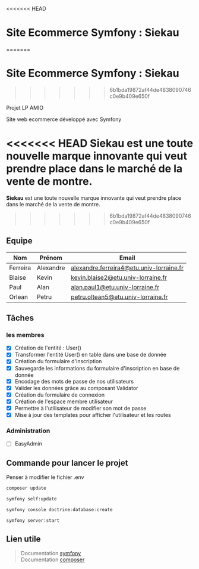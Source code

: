 <<<<<<< HEAD
# Site Ecommerce Symfony : Siekau
=======
# Site Ecommerce Symfony : **Siekau**
>>>>>>> 6b1bda19872af44de4838090746c0e9b409e650f

Projet LP AMIO

Site web ecommerce développé avec Symfony

<<<<<<< HEAD
Siekau est une toute nouvelle marque innovante qui veut prendre place dans le marché de la vente de montre.
=======
**Siekau** est une toute nouvelle marque innovante qui veut prendre place dans le marché de la vente de montre.
>>>>>>> 6b1bda19872af44de4838090746c0e9b409e650f
## Equipe

| Nom | Prénom | Email |
|-|-|-|
| Ferreira | Alexandre | alexandre.ferreira4@etu.univ-lorraine.fr |
| Blaise | Kevin | kevin.blaise2@etu.univ-lorraine.fr |
| Paul | Alan | alan.paul1@etu.univ-lorraine.fr |
| Orlean | Petru | petru.oltean5@etu.univ-lorraine.fr |

## Tâches

### les membres
* [x] Création de l'entité : User()
* [x] Transformer l'entité User() en table dans une base de donnée
* [x] Création du formulaire d'inscription
* [x] Sauvegarde les informations du formulaire d'inscription en base de donnée
* [x] Encodage des mots de passe de nos utilisateurs
* [x] Valider les données grâce au composant Validator
* [x] Création du formulaire de connexion
* [x] Création de l'espace membre utilisateur
* [x] Permettre à l'utilisateur de modifier son mot de passe
* [x] Mise à jour des templates pour afficher l'utilisateur et les routes

### Administration
* [ ] EasyAdmin

## Commande pour lancer le projet

Penser à modifier le fichier .env

```Bash
composer update
```
```Bash
symfony self:update
```
```Bash
symfony console doctrine:database:create
```
```Bash
symfony server:start
```

## Lien utile

> Documentation [symfony](https://symfony.com/doc/current/index.html)\
> Documentation [composer](https://getcomposer.org/doc/)
